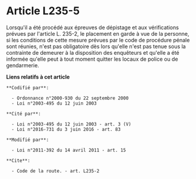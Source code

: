 # Article L235-5

Lorsqu'il a été procédé aux épreuves de dépistage et aux vérifications prévues par l'article L. 235-2, le placement en garde
à vue de la personne, si les conditions de cette mesure prévues par le code de procédure pénale sont réunies, n'est pas
obligatoire dès lors qu'elle n'est pas tenue sous la contrainte de demeurer à la disposition des enquêteurs et qu'elle a été
informée qu'elle peut à tout moment quitter les locaux de police ou de gendarmerie.

**Liens relatifs à cet article**

	**Codifié par**:

	  - Ordonnance n°2000-930 du 22 septembre 2000
	  - Loi n°2003-495 du 12 juin 2003

	**Cité par**:

	  - Loi n°2003-495 du 12 juin 2003 - art. 3 (V)
	  - Loi n°2016-731 du 3 juin 2016 - art. 83

	**Modifié par**:

	  - Loi n°2011-392 du 14 avril 2011 - art. 15

	**Cite**:

	  - Code de la route. - art. L235-2
